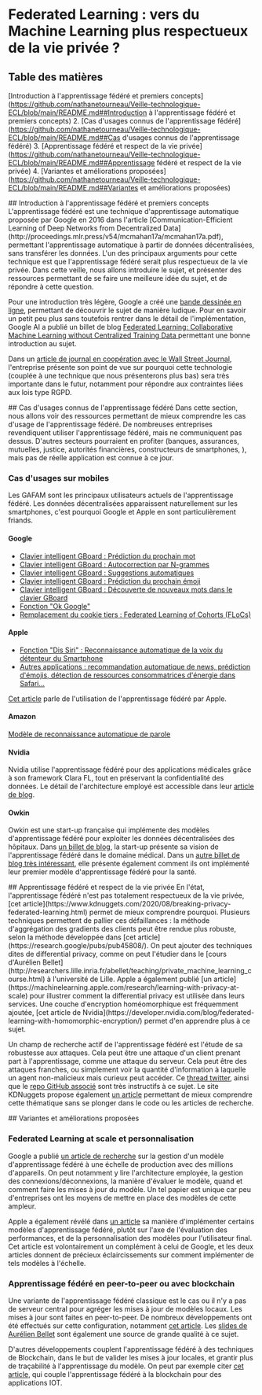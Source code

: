 # Federated Learning : vers du Machine Learning plus respectueux de la vie privée ?

## Table des matières
[Introduction à l'apprentissage fédéré et premiers concepts](https://github.com/nathanetourneau/Veille-technologique-ECL/blob/main/README.md##Introduction à l'apprentissage fédéré et premiers concepts)
2. [Cas d'usages connus de l'apprentissage fédéré](https://github.com/nathanetourneau/Veille-technologique-ECL/blob/main/README.md##Cas d'usages connus de l'apprentissage fédéré)
3. [Apprentissage fédéré et respect de la vie privée](https://github.com/nathanetourneau/Veille-technologique-ECL/blob/main/README.md##Apprentissage fédéré et respect de la vie privée)
4. [Variantes et améliorations proposées](https://github.com/nathanetourneau/Veille-technologique-ECL/blob/main/README.md##Variantes et améliorations proposées)

<div id='Introduction à l'apprentissage fédéré et premiers concepts'/>
## Introduction à l'apprentissage fédéré et premiers concepts
L'apprentissage fédéré est une technique d'apprentissage automatique proposée par Google en 2016 dans l'article [Communication-Efficient Learning of Deep Networks
from Decentralized Data](http://proceedings.mlr.press/v54/mcmahan17a/mcmahan17a.pdf), permettant l'apprentissage automatique à partir de données décentralisées, sans transférer les données. L'un des principaux arguments pour cette technique est que l'apprentissage fédéré serait plus respectueux de la vie privée. Dans cette veille, nous allons introduire le sujet, et présenter des ressources permettant de se faire une meilleure idée du sujet, et de répondre à cette question.

Pour une introduction très légère, Google a créé une [bande dessinée en ligne](https://federated.withgoogle.com/), permettant de découvrir le sujet de manière ludique. Pour en savoir un petit peu plus sans toutefois rentrer dans le détail de l'implémentation, Google AI a publié un billet de blog [
Federated Learning: Collaborative Machine Learning without Centralized Training Data ](https://ai.googleblog.com/2017/04/federated-learning-collaborative.html) permettant une bonne introduction au sujet.

Dans un [article de journal en coopération avec le Wall Street Journal](https://deloitte.wsj.com/articles/keeping-ai-private-homomorphic-encryption-federated-learning-01644518384), l'entreprise présente son point de vue sur pourquoi cette technologie (couplée à une technique que nous présenterons plus bas) sera très importante dans le futur, notamment pour répondre aux contraintes liées aux lois type RGPD.

<div id='Cas d'usages connus de l'apprentissage fédéré'/>
## Cas d'usages connus de l'apprentissage fédéré
Dans cette section, nous allons voir des ressources permettant de mieux comprendre les cas d'usage de l'apprentissage fédéré. De nombreuses entreprises revendiquent utiliser l'apprentissage fédéré, mais ne communiquent pas dessus. D'autres secteurs pourraient en profiter (banques, assurances, mutuelles, justice, autorités financières, constructeurs de smartphones, ), mais pas de réelle application est connue à ce jour.

### Cas d'usages sur mobiles
Les GAFAM sont les principaux utilisateurs actuels de l'apprentissage fédéré. Les données décentralisées apparaissent naturellement sur les smartphones, c'est pourquoi Google et Apple en sont particulièrement friands.

#### Google

- [Clavier intelligent GBoard : Prédiction du prochain mot](https://research.google/pubs/pub47586/)
- [Clavier intelligent GBoard : Autocorrection par N-grammes](https://research.google/pubs/pub48709/)
- [Clavier intelligent GBoard : Suggestions automatiques](https://research.google/pubs/pub47655/)
- [Clavier intelligent GBoard : Prédiction du prochain émoji](https://research.google/pubs/pub48270/)
- [Clavier intelligent GBoard : Découverte de nouveaux mots dans le clavier GBoard](https://research.google/pubs/pub49223/)
- [Fonction "Ok Google"](https://research.google/pubs/pub49696/)
- [Remplacement du cookie tiers : Federated Learning of Cohorts (FLoCs)](https://github.com/google/ads-privacy/tree/master/proposals/FLoC)

#### Apple
- [Fonction "Dis Siri" : Reconnaissance automatique de la voix du détenteur du Smartphone](https://machinelearning.apple.com/research/improving-on-device-speaker)
- [Autres applications : recommandation automatique de news, prédiction d'émojis, détection de ressources consommatrices d'énergie dans Safari...](https://machinelearning.apple.com/research/federated-personalization)

[Cet article](https://www.technologyreview.com/2019/12/11/131629/apple-ai-personalizes-siri-federated-learning/) parle de l'utilisation de l'apprentissage fédéré par Apple.

#### Amazon
[Modèle de reconnaissance automatique de parole](https://www.amazon.science/publications/cross-silo-federated-training-in-the-cloud-with-diversity-scaling-and-semi-supervised-learning)

#### Nvidia
Nvidia utilise l'apprentissage fédéré pour des applications médicales grâce à son framework Clara FL, tout en préservant la confidentialité des données. Le détail de l'architecture employé est accessible dans leur [article de blog](https://blogs.nvidia.com/blog/2019/12/01/clara-federated-learning/).

#### Owkin
Owkin est une start-up française qui implémente des modèles d'apprentissage fédéré pour exploiter les données décentralisées des hôpitaux. Dans [un billet de blog](https://owkin.com/publications-and-news/blogs/federated-learning-in-healthcare-the-future-of-collaborative-clinical-and-biomedical-research), la start-up présente sa vision de l'apprentissage fédéré dans le domaine médical. Dans un [autre billet de blog très intéressant](https://owkin.com/publications-and-news/blogs/story-of-the-1st-federated-learning-model-at-owkin), elle présente également comment ils ont implémenté leur premier modèle d'apprentissage fédéré pour la santé.

<div id='Apprentissage fédéré et respect de la vie privée'/>
## Apprentissage fédéré et respect de la vie privée
En l'état, l'apprentissage fédéré n'est pas totalement respectueux de la vie privée, [cet article](https://www.kdnuggets.com/2020/08/breaking-privacy-federated-learning.html) permet de mieux comprendre pourquoi. Plusieurs techniques permettent de pallier ces défaillances : la méthode d'aggrégation des gradients des clients peut être rendue plus robuste, selon la méthode développée dans [cet article](https://research.google/pubs/pub45808/). On peut ajouter des techniques dites de differential privacy, comme on peut l'étudier dans le [cours d'Aurélien Bellet](http://researchers.lille.inria.fr/abellet/teaching/private_machine_learning_course.html) à l'université de Lille. Apple a également publié [un article](https://machinelearning.apple.com/research/learning-with-privacy-at-scale) pour illustrer comment la differential privacy est utilisée dans leurs services. Une couche d'encryption homéomorphique est fréquemment ajoutée, [cet article de Nvidia](https://developer.nvidia.com/blog/federated-learning-with-homomorphic-encryption/) permet d'en apprendre plus à ce sujet.

Un champ de recherche actif de l'apprentissage fédéré est l'étude de sa robustesse aux attaques. Cela peut être une attaque d'un client prenant part à l'apprentissage, comme une attaque du serveur. Cela peut être des attaques franches, ou simplement voir la quantité d'information à laquelle un agent non-malicieux mais curieux peut accéder. Ce [thread twitter](https://twitter.com/jonasgeiping/status/1495803744054910981), ainsi que le [repo GitHub associé](https://github.com/JonasGeiping/breaching) sont très instructifs à ce sujet. Le site KDNuggets propose également [un article](https://www.kdnuggets.com/2020/08/breaking-privacy-federated-learning.html) permettant de mieux comprendre cette thématique sans se plonger dans le code ou les articles de recherche.


<div id='Variantes et améliorations proposées'/>
## Variantes et améliorations proposées

### Federated Learning at scale et personnalisation
Google a publié [un article de recherche](https://research.google/pubs/pub47976/) sur la gestion d'un modèle d'apprentissage fédéré à une échelle de production avec des millions d'appareils. On peut notamment y lire l'architecture employée, la gestion des connexions/déconnexions, la manière d'évaluer le modèle, quand et comment faire les mises à jour du modèle. Un tel papier est unique car peu d'entreprises ont les moyens de mettre en place des modèles de cette ampleur.

Apple a également révélé dans [un article](https://machinelearning.apple.com/research/federated-personalization) sa manière d'implémenter certains modèles d'apprentissage fédéré, plutôt sur l'axe de l'évaluation des performances, et de la personnalisation des modèles pour l'utilisateur final. Cet article est volontairement un complément à celui de Google, et les deux articles donnent de précieux éclaircissements sur comment implémenter de tels modèles à l'échelle.

### Apprentissage fédéré en peer-to-peer ou avec blockchain
Une variante de l'apprentissage fédéré classique est le cas ou il n'y a pas de serveur central pour agréger les mises à jour de modèles locaux. Les mises à jour sont faites en peer-to-peer. De nombreux développements ont été effectués sur cette configuration, notamment [cet article](https://arxiv.org/abs/1901.11173). Les [slides de Aurélien Bellet](http://researchers.lille.inria.fr/abellet/talks/privacy_preserving_decentralized_machine_learning.pdf) sont également une source de grande qualité à ce sujet.

D'autres développements couplent l'apprentissage fédéré à des techniques de Blockchain, dans le but de valider les mises à jour locales, et grantir plus de traçabilité à l'apprentissage du modèle. On peut par exemple citer [cet article](https://ieeexplore.ieee.org/abstract/document/8843900?casa_token=GddC705-1lcAAAAA:3i-kxCkDRr0dj1ivHwpJ82aY-v2c24AIdVy1j5b7b16GANQbCGoBLA_lvyEeV4CjlyuiZ3kF1xrIfQ), qui couple l'apprentissage fédéré à la blockchain pour des applications IOT.
